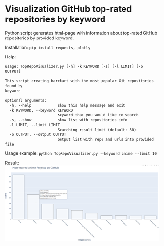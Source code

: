 # Visualization GitHub top-rated repositories by keyword


Python script generates html-page with information about top-rated GitHub repositories by provided keyword.

Installation:
`pip install requests, plotly`

Help:
```
usage: TopRepoVisualizer.py [-h] -k KEYWORD [-s] [-l LIMIT] [-o OUTPUT]

This script creating barchart with the most popular Git repositories found by
keyword

optional arguments:
  -h, --help            show this help message and exit
  -k KEYWORD, --keyword KEYWORD
                        Keyword that you would like to search
  -s, --show            show list with repositories info
  -l LIMIT, --limit LIMIT
                        Searching result limit (default: 30)
  -o OUTPUT, --output OUTPUT
                        output list with repo and urls into provided file
```

Usage example:
`python TopRepoVisualizer.py --keyword anime --limit 10`

Result:
![Result](Example.png)
